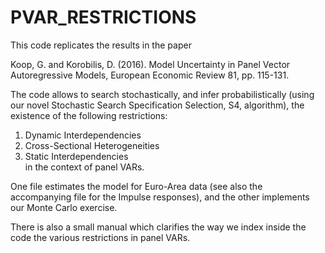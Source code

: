# PVAR_RESTRICTIONS
This code replicates the results in the paper  

Koop, G. and Korobilis, D. (2016).  Model Uncertainty in Panel Vector Autoregressive Models, European Economic Review 81, pp. 115-131.  

The code allows to search stochastically, and infer probabilistically (using our novel Stochastic Search Specification Selection, S4, algorithm), the existence of the following restrictions:  
1) Dynamic Interdependencies  
2) Cross-Sectional Heterogeneities  
3) Static Interdependencies  
in the context of panel VARs. 

One file estimates the model for Euro-Area data (see also the accompanying file for the Impulse responses), and the other implements our Monte Carlo exercise. 

There is also a small manual which clarifies the way we index inside the code the various restrictions in panel VARs.
